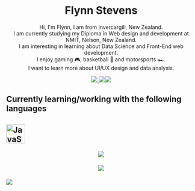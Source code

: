 <h1 align="center">
Flynn Stevens
</h1>
<p align="center">
Hi, I'm Flynn, I am from Invercargill, New Zealand.
<br>
I am currently studying my Diploma in Web design and development at NMIT, Nelson, New Zealand.
<br>
I am interesting in learning about Data Science and Front-End web development.
<br>
I enjoy gaming 🎮, basketball 🏀 and motorsports 🏎️.
<br>
I want to learn more about UI/UX design and data analysis.
</p>
<p align="center">
<a href="https://www.linkedin.com/in/flynn-stevens-6b9314232/"><img src="https://img.shields.io/badge/LinkedIn-0077B5?style=for-the-badge&logo=linkedin&logoColor=white"/> </a> <a href ="https://fstevens30.github.io/"><img src="https://img.shields.io/badge/website-000000?style=for-the-badge&logo=About.me&logoColor=white"/></a><a href="https://www.instagram.com/flynn.a.stevens/?hl=en"><img src="https://img.shields.io/badge/Instagram-E4405F?style=for-the-badge&logo=instagram&logoColor=white"/></a>
<p align="center">
<h2>Currently learning/working with the following languages<h2>
<img src="https://github.com/get-icon/geticon/raw/master/icons/javascript.svg" alt="JavaScript" width="50px" height="50px">

<p align="center">
<img src="https://github-readme-stats.vercel.app/api/top-langs/?username=fstevens30&theme=midnight-purple" />
</p>
<p align="center">
<img src="https://github-readme-stats.vercel.app/api?username=fstevens30&show_icons=true&theme=midnight-purple&count_private=true&include_all_commits=true)](https://github.com/fstevens30/github-readme-stats"/>
</p>
<img src="https://visitor-badge.glitch.me/badge?page_id=${fstevens30}"/>
